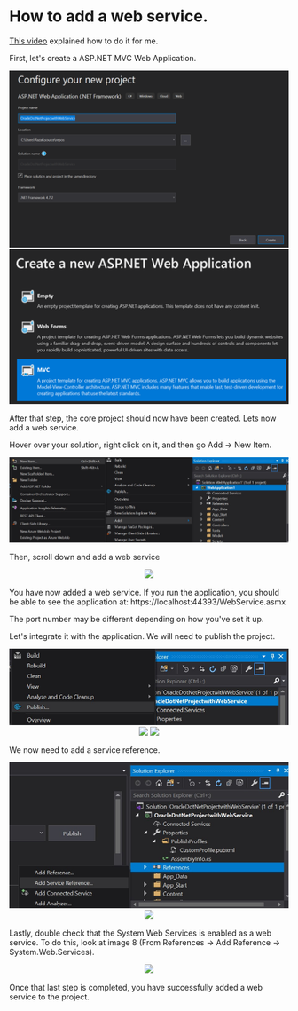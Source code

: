 # How to add a web service.

[This video](https://www.youtube.com/watch?v=1VU8fyaHzO0) explained how to do it for me.

First, let's create a ASP.NET MVC Web Application.
<div align = "center">
<img src = "images/1.png">
<img src = "images/2.png">
</div>

After that step, the core project should now have been created.
Lets now add a web service.

Hover over your solution, right click on it, and then go Add -> New Item.
<div align = "center">
<img src = "images/3.jpg">
</div> 

Then, scroll down and add a web service
<div align = "center">
<img src = "images/4.jpg">
</div> 

You have now added a web service. 
If you run the application, you should be able to see the application at:
https://localhost:44393/WebService.asmx

The port number may be different depending on how you've set it up.

Let's integrate it with the application.
We will need to publish the project.
<div align = "center">
<img src = "images/5.jpg">
<img src = "images/6.jpg">
<img src = "images/7.jpg">
</div> 

We now need to add a service reference.
<div align = "center">
<img src = "images/8.jpg">
<img src = "images/9.jpg">
</div> 

Lastly, double check that the System Web Services is enabled as a web service.
To do this, look at image 8 (From References -> Add Reference -> System.Web.Services).
<div align = "center">
<img src = "images/10.jpg">
</div> 

Once that last step is completed, you have successfully added a web service to the project.